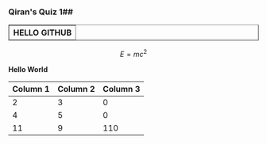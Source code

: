 ### Qiran's Quiz 1##

<table border="1" class="dataframe">
  <thead>
    <tr style="text-align: right;">
      <th>HELLO GITHUB</th>
    </tr>
  </thead>
</table>



$$ E = mc^2 $$



**Hello World**

| Column 1 | Column 2 | Column 3 |
|----------|----------|----------|
| 2 | 3 | 0 |
| 4 | 5 | 0 |
| 11 | 9 | 110 |
